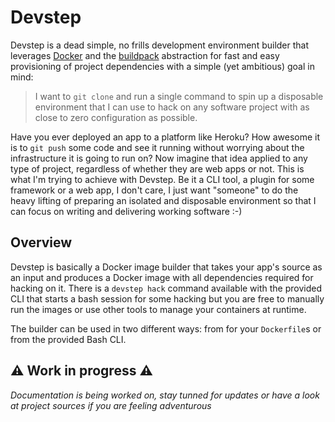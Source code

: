 # Devstep

Devstep is a dead simple, no frills development environment builder that leverages
[Docker](https://www.docker.io/) and the [buildpack](https://devcenter.heroku.com/articles/buildpacks)
abstraction for fast and easy provisioning of project dependencies with a simple
(yet ambitious) goal in mind:

> I want to `git clone` and run a single command to spin up a disposable environment
that I can use to hack on any software project with as close to zero configuration as
possible.

Have you ever deployed an app to a platform like Heroku? How awesome it is to
`git push` some code and see it running without worrying about the infrastructure
it is going to run on? Now imagine that idea applied to any type of project,
regardless of whether they are web apps or not. This is what I'm trying to achieve
with Devstep. Be it a CLI tool, a plugin for some framework or a web app,
I don't care, I just want "someone" to do the heavy lifting of preparing an
isolated and disposable environment so that I can focus on writing and delivering
working software :-)

## Overview

Devstep is basically a Docker image builder that takes your app's source as an
input and produces a Docker image with all dependencies required for hacking on
it. There is a `devstep hack` command available with the provided CLI that starts
a bash session for some hacking but you are free to manually run the images or
use other tools to manage your containers at runtime.

The builder can be used in two different ways: from for your `Dockerfile`s or from
the provided Bash CLI.

## :warning: Work in progress :warning:

_Documentation is being worked on, stay tunned for updates or have a look at
project sources if you are feeling adventurous_
